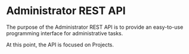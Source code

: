 # Administrator REST API

The purpose of the Administrator  REST API is to provide an easy-to-use programming interface for administrative tasks.

At this point, the API is focused on Projects. 

